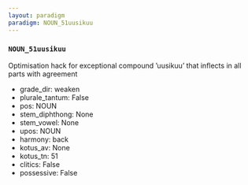 ```yaml
---
layout: paradigm
paradigm: NOUN_51uusikuu
---
```

### ` NOUN_51uusikuu `

Optimisation hack for exceptional compound ’uusikuu’ that inflects in all parts with agreement
* grade_dir: weaken
* plurale_tantum: False
* pos: NOUN
* stem_diphthong: None
* stem_vowel: None
* upos: NOUN
* harmony: back
* kotus_av: None
* kotus_tn: 51
* clitics: False
* possessive: False
